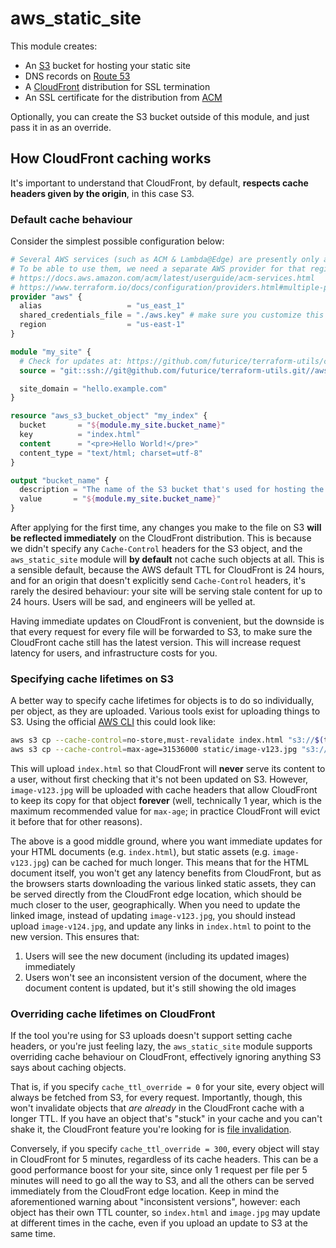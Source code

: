 # aws_static_site

This module creates:

- An [S3](https://aws.amazon.com/s3/) bucket for hosting your static site
- DNS records on [Route 53](https://aws.amazon.com/route53/)
- A [CloudFront](https://aws.amazon.com/cloudfront/) distribution for SSL termination
- An SSL certificate for the distribution from [ACM](https://aws.amazon.com/certificate-manager/)

Optionally, you can create the S3 bucket outside of this module, and just pass it in as an override.

## How CloudFront caching works

It's important to understand that CloudFront, by default, **respects cache headers given by the origin**, in this case S3.

### Default cache behaviour

Consider the simplest possible configuration below:

```tf
# Several AWS services (such as ACM & Lambda@Edge) are presently only available in the US East region.
# To be able to use them, we need a separate AWS provider for that region, which can be used with an alias.
# https://docs.aws.amazon.com/acm/latest/userguide/acm-services.html
# https://www.terraform.io/docs/configuration/providers.html#multiple-provider-instances
provider "aws" {
  alias                   = "us_east_1"
  shared_credentials_file = "./aws.key" # make sure you customize this to match your regular AWS provider config
  region                  = "us-east-1"
}

module "my_site" {
  # Check for updates at: https://github.com/futurice/terraform-utils/compare/v4.1...master
  source = "git::ssh://git@github.com/futurice/terraform-utils.git//aws_static_site?ref=v4.1"

  site_domain = "hello.example.com"
}

resource "aws_s3_bucket_object" "my_index" {
  bucket       = "${module.my_site.bucket_name}"
  key          = "index.html"
  content      = "<pre>Hello World!</pre>"
  content_type = "text/html; charset=utf-8"
}

output "bucket_name" {
  description = "The name of the S3 bucket that's used for hosting the content"
  value       = "${module.my_site.bucket_name}"
}
```

After applying for the first time, any changes you make to the file on S3 **will be reflected immediately** on the CloudFront distribution. This is because we didn't specify any `Cache-Control` headers for the S3 object, and the `aws_static_site` module will **by default** not cache such objects at all. This is a sensible default, because the AWS default TTL for CloudFront is 24 hours, and for an origin that doesn't explicitly send `Cache-Control` headers, it's rarely the desired behaviour: your site will be serving stale content for up to 24 hours. Users will be sad, and engineers will be yelled at.

Having immediate updates on CloudFront is convenient, but the downside is that every request for every file will be forwarded to S3, to make sure the CloudFront cache still has the latest version. This will increase request latency for users, and infrastructure costs for you.

### Specifying cache lifetimes on S3

A better way to specify cache lifetimes for objects is to do so individually, per object, as they are uploaded. Various tools exist for uploading things to S3. Using the official [AWS CLI](https://aws.amazon.com/cli/) this could look like:

```bash
aws s3 cp --cache-control=no-store,must-revalidate index.html "s3://$(terraform output bucket_name)/"
aws s3 cp --cache-control=max-age=31536000 static/image-v123.jpg "s3://$(terraform output bucket_name)/"
```

This will upload `index.html` so that CloudFront will **never** serve its content to a user, without first checking that it's not been updated on S3. However, `image-v123.jpg` will be uploaded with cache headers that allow CloudFront to keep its copy for that object **forever** (well, technically 1 year, which is the maximum recommended value for `max-age`; in practice CloudFront will evict it before that for other reasons).

The above is a good middle ground, where you want immediate updates for your HTML documents (e.g. `index.html`), but static assets (e.g. `image-v123.jpg`) can be cached for much longer. This means that for the HTML document itself, you won't get any latency benefits from CloudFront, but as the browsers starts downloading the various linked static assets, they can be served directly from the CloudFront edge location, which should be much closer to the user, geographically. When you need to update the linked image, instead of updating `image-v123.jpg`, you should instead upload `image-v124.jpg`, and update any links in `index.html` to point to the new version. This ensures that:

1. Users will see the new document (including its updated images) immediately
1. Users won't see an inconsistent version of the document, where the document content is updated, but it's still showing the old images

### Overriding cache lifetimes on CloudFront

If the tool you're using for S3 uploads doesn't support setting cache headers, or you're just feeling lazy, the `aws_static_site` module supports overriding cache behaviour on CloudFront, effectively ignoring anything S3 says about caching objects.

That is, if you specify `cache_ttl_override = 0` for your site, every object will always be fetched from S3, for every request. Importantly, though, this won't invalidate objects that *are already* in the CloudFront cache with a longer TTL. If you have an object that's "stuck" in your cache and you can't shake it, the CloudFront feature you're looking for is [file invalidation](https://docs.aws.amazon.com/AmazonCloudFront/latest/DeveloperGuide/Invalidation.html).

Conversely, if you specify `cache_ttl_override = 300`, every object will stay in CloudFront for 5 minutes, regardless of its cache headers. This can be a good performance boost for your site, since only 1 request per file per 5 minutes will need to go all the way to S3, and all the others can be served immediately from the CloudFront edge location. Keep in mind the aforementioned warning about "inconsistent versions", however: each object has their own TTL counter, so `index.html` and `image.jpg` may update at different times in the cache, even if you upload an update to S3 at the same time.
